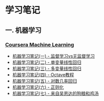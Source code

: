 # 学习笔记
## 一. 机器学习
### [Coursera Machine Learning](https://www.coursera.org/learn/machine-learning/home/welcome)
- [机器学习笔记(一) - 监督学习vs无监督学习]()  
- [机器学习笔记(二) - 单变量线性回归]()  
- [机器学习笔记(三) - 多变量线性回归]()  
- [机器学习笔记(四) - Octave教程]()  
- [机器学习笔记(五) - 对数几率回归]()  
- [机器学习笔记(六) - 正则化]()  
- [机器学习笔记(七) - 来自吴恩达的狗粮和鸡汤]()  
